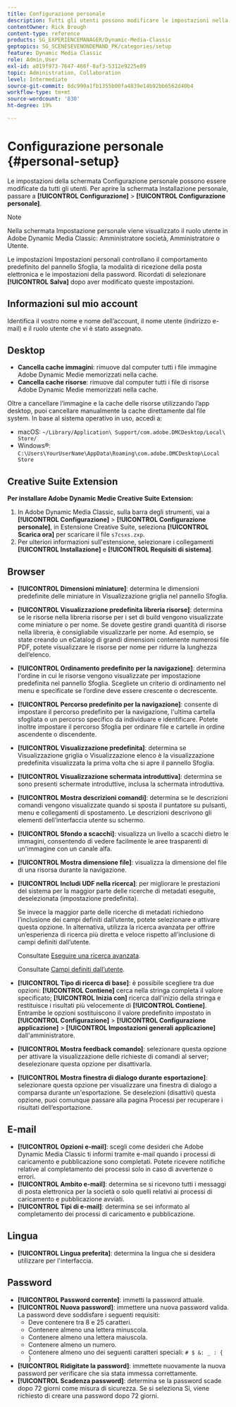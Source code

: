 ```yaml
---
title: Configurazione personale
description: Tutti gli utenti possono modificare le impostazioni nella schermata Personal Setup (Impostazione personale) di Adobe Dynamic Media Classic.
contentOwner: Rick Brough
content-type: reference
products: SG_EXPERIENCEMANAGER/Dynamic-Media-Classic
geptopics: SG_SCENESEVENONDEMAND_PK/categories/setup
feature: Dynamic Media Classic
role: Admin,User
exl-id: a019f973-7647-466f-8af3-5312e9225e89
topic: Administration, Collaboration
level: Intermediate
source-git-commit: 8dc990a1fb1355b00fa4839e14b92bb6562d40b4
workflow-type: tm+mt
source-wordcount: '830'
ht-degree: 19%

---
```


# Configurazione personale {#personal-setup}

Le impostazioni della schermata Configurazione personale possono essere modificate da tutti gli utenti. Per aprire la schermata Installazione personale, passare a **[!UICONTROL Configurazione]** > **[!UICONTROL Configurazione personale]**.

>[!NOTE]
>
>Nella schermata Impostazione personale viene visualizzato il ruolo utente in Adobe Dynamic Media Classic: Amministratore società, Amministratore o Utente.

Le impostazioni Impostazioni personali controllano il comportamento predefinito del pannello Sfoglia, la modalità di ricezione della posta elettronica e le impostazioni della password. Ricordati di selezionare **[!UICONTROL Salva]** dopo aver modificato queste impostazioni.

## Informazioni sul mio account

Identifica il vostro nome e nome dell’account, il nome utente (indirizzo e-mail) e il ruolo utente che vi è stato assegnato.

## Desktop

* **Cancella cache immagini**: rimuove dal computer tutti i file immagine Adobe Dynamic Medie memorizzati nella cache.
* **Cancella cache risorse**: rimuove dal computer tutti i file di risorse Adobe Dynamic Medie memorizzati nella cache.

Oltre a cancellare l’immagine e la cache delle risorse utilizzando l’app desktop, puoi cancellare manualmente la cache direttamente dal file system. In base al sistema operativo in uso, accedi a:

* macOS: `~/Library/Application\ Support/com.adobe.DMCDesktop/Local\ Store/`
* Windows®: `C:\Users\YourUserName\AppData\Roaming\com.adobe.DMCDesktop\Local Store`

## Creative Suite Extension

**Per installare Adobe Dynamic Medie Creative Suite Extension:**

1. In Adobe Dynamic Media Classic, sulla barra degli strumenti, vai a **[!UICONTROL Configurazione]** > **[!UICONTROL Configurazione personale]**, in Estensione Creative Suite, seleziona **[!UICONTROL Scarica ora]** per scaricare il file `s7csxs.zxp`.
1. Per ulteriori informazioni sull&#39;estensione, selezionare i collegamenti **[!UICONTROL Installazione]** e **[!UICONTROL Requisiti di sistema]**.

<!--    A readme file is included at the root of the unzipped file to provide you with additional information about the extension.

1. Depending on your installed operating system, do one of the following: -->

<!-- #### Windows

|If you are running|Do this|
|--- |--- |
|Adobe Illustrator 18 in Adobe Creative Cloud 2014|<ul><li>From the root of the unzipped folder, select CC-2014.</li><li>Depending on the bit version of Adobe Illustrator that you are using, select win32 or win64.</li><li>Select libraries > flame, and then copy `aflame.dll` to Adobe Illustrator's executable folder. For example, `C:\Program Files\Adobe\Adobe Illustrator CC 2014\Support Files\Contents\Windows`. </li></ul><br/>**Note**: This example path is for the 64-bit location; the 32-bit location may fall under Program Files (x86) instead. <br/><ul><li>Return to the same libraries folder, select flamingo, and then copy `aflamingo.dll` to the same Adobe Illustrator executable folder that you used in the previous step. </li><li>Return to the win32 or win64 folder that you selected in step 2, and then copy `AdobeS7FXGFileFormat.aip` to Adobe Illustrator's plug-ins folder. For example, `C:\Program Files\Adobe\Adobe Illustrator CC 2014\Plug-ins\Illustrator Formats`. </li></ul> <br/>**Note**: This example path is for the 64-bit location; the 32-bit location may fall under Program Files (x86) instead.|
|Adobe Illustrator 17 in Adobe Creative Cloud|<ul><li>From the root of the unzipped folder, select CC. </li><li>Depending on the bit version of Adobe Illustrator that you are using, select win32 or win64.</li><li> Copy `AdobeS7FXGFileFormat.aip` to Adobe Illustrator's plug-ins folder. For example, `C:\Program Files\Adobe\Adobe Illustrator CC (64 Bit)\Plug-ins\Illustrator Formats`.</li></ul><br/>**Note**: This example path is for the 64-bit location; the 32-bit location may fall under Program Files (x86) instead.|
|Adobe Illustrator 16 in Adobe Creative Suite 6|<ul><li>From the root of the unzipped folder, select 6.0. </li><li>Depending on the bit version of Adobe Illustrator that you are using, select win32 or win64. </li><li>Copy AdobeS7FXGFileFormat.aip to Adobe Illustrator's plug-ins folder. For example, `C:\Program Files\Adobe\Adobe Illustrator CS6 (64 Bit)\Plug-ins\Illustrator Formats`.</li></ul><br/>**Note**: This example path is for the 64-bit location; the 32-bit location may fall under Program Files (x86) instead.|

#### Mac

|If you are running|Do this|
|--- |--- |
|Adobe Illustrator 18 in Adobe Creative Cloud 2014|<ul><li>From the root of the unzipped folder, select CC-2014 > mac64.</li><li>Select libraries > flame, and then copy the `aflame.framework` folder to Adobe Illustrator package contents folder. For example, `/Applications/Adobe Illustrator CC 2014/ Illustrator.app/Contents/Frameworks/`. (To open Adobe Illustrator's package contents folder, right-select on the Adobe illustrator CC 2014 icon and select Show Package Contents from context menu).</li><li>Return to the same libraries folder, select `flamingo`, and then copy the `aflamingo.framework` folder to the same Adobe Illustrator package contents folder that you used in the previous step.</li><li>Return to the mac64 folder that you selected in step 1, and then copy the `AdobeS7FXGFileFormat.aip` folder to Adobe Illustrator's plug-in folder. For example, `/Applications/Adobe Illustrator CC 2014/Plug-ins/Illustrator Formats/`.</li></ul><br/>|
|Adobe Illustrator 17 in Adobe Creative Cloud|<ul><li>From the root of the unzipped folder, select CC > mac64</li><li>Copy the `AdobeS7FXGFileFormat.aip` folder to Adobe Illustrator's plug-in folder. For example, `/Applications/Adobe Illustrator CC/Plug-ins/Illustrator Formats/`.</li></ul><br/>|
|Adobe Illustrator 16 in Adobe Creative Suite 6|<ul><li>From the root of the unzipped folder, select 6.0 > mac64</li><li>Copy the `AdobeS7FXGFileFormat.aip` folder to Adobe Illustrator's plug-in folder. For example, `/Applications/Adobe Illustrator CS6/Plug-ins/Illustrator Formats/`.</li></ul>|

The plug-in is now available for you to use in Adobe Illustrator. -->

## Browser

* **[!UICONTROL Dimensioni miniature]**: determina le dimensioni predefinite delle miniature in Visualizzazione griglia nel pannello Sfoglia.
* **[!UICONTROL Visualizzazione predefinita libreria risorse]**: determina se le risorse nella libreria risorse per i set di build vengono visualizzate come miniature o per nome. Se dovete gestire grandi quantità di risorse nella libreria, è consigliabile visualizzarle per nome. Ad esempio, se state creando un eCatalog di grandi dimensioni contenente numerosi file PDF, potete visualizzare le risorse per nome per ridurre la lunghezza dell’elenco.
* **[!UICONTROL Ordinamento predefinito per la navigazione]**: determina l&#39;ordine in cui le risorse vengono visualizzate per impostazione predefinita nel pannello Sfoglia. Scegliete un criterio di ordinamento nel menu e specificate se l’ordine deve essere crescente o decrescente.
* **[!UICONTROL Percorso predefinito per la navigazione]**: consente di impostare il percorso predefinito per la navigazione, l&#39;ultima cartella sfogliata o un percorso specifico da individuare e identificare. Potete inoltre impostare il percorso Sfoglia per ordinare file e cartelle in ordine ascendente o discendente.
* **[!UICONTROL Visualizzazione predefinita]**: determina se Visualizzazione griglia o Visualizzazione elenco è la visualizzazione predefinita visualizzata la prima volta che si apre il pannello Sfoglia.
* **[!UICONTROL Visualizzazione schermata introduttiva]**: determina se sono presenti schermate introduttive, inclusa la schermata introduttiva.
* **[!UICONTROL Mostra descrizioni comandi]**: determina se le descrizioni comandi vengono visualizzate quando si sposta il puntatore su pulsanti, menu e collegamenti di spostamento. Le descrizioni descrivono gli elementi dell’interfaccia utente su schermo.
* **[!UICONTROL Sfondo a scacchi]**: visualizza un livello a scacchi dietro le immagini, consentendo di vedere facilmente le aree trasparenti di un&#39;immagine con un canale alfa.
* **[!UICONTROL Mostra dimensione file]**: visualizza la dimensione del file di una risorsa durante la navigazione.
* **[!UICONTROL Includi UDF nella ricerca]**: per migliorare le prestazioni del sistema per la maggior parte delle ricerche di metadati eseguite, deselezionata (impostazione predefinita).

  Se invece la maggior parte delle ricerche di metadati richiedono l’inclusione dei campi definiti dall’utente, potete selezionare e attivare questa opzione. In alternativa, utilizza la ricerca avanzata per offrire un’esperienza di ricerca più diretta e veloce rispetto all’inclusione di campi definiti dall’utente.

  Consultate [Eseguire una ricerca avanzata](searching-assets.md#conducting_an_advanced_search).

  Consultate [Campi definiti dall’utente](application-setup.md#user_defined_fields).

* **[!UICONTROL Tipo di ricerca di base]**: è possibile scegliere tra due opzioni: **[!UICONTROL Contiene]** cerca nella stringa completa il valore specificato; **[!UICONTROL Inizia con]** ricerca dall&#39;inizio della stringa e restituisce i risultati più velocemente di **[!UICONTROL Contiene]**. Entrambe le opzioni sostituiscono il valore predefinito impostato in **[!UICONTROL Configurazione]** > **[!UICONTROL Configurazione applicazione]** > **[!UICONTROL Impostazioni generali applicazione]** dall&#39;amministratore.
* **[!UICONTROL Mostra feedback comando]**: selezionare questa opzione per attivare la visualizzazione delle richieste di comandi al server; deselezionare questa opzione per disattivarla.
* **[!UICONTROL Mostra finestra di dialogo durante esportazione]**: selezionare questa opzione per visualizzare una finestra di dialogo a comparsa durante un&#39;esportazione. Se deselezioni (disattivi) questa opzione, puoi comunque passare alla pagina Processi per recuperare i risultati dell’esportazione.

## E-mail

* **[!UICONTROL Opzioni e-mail]**: scegli come desideri che Adobe Dynamic Media Classic ti informi tramite e-mail quando i processi di caricamento e pubblicazione sono completati. Potete ricevere notifiche relative al completamento dei processi solo in caso di avvertenze o errori.
* **[!UICONTROL Ambito e-mail]**: determina se si ricevono tutti i messaggi di posta elettronica per la società o solo quelli relativi ai processi di caricamento e pubblicazione avviati.
* **[!UICONTROL Tipi di e-mail]**: determina se sei informato al completamento dei processi di caricamento e pubblicazione.

## Lingua

* **[!UICONTROL Lingua preferita]**: determina la lingua che si desidera utilizzare per l&#39;interfaccia.

## Password

* **[!UICONTROL Password corrente]**: immetti la password attuale.
* **[!UICONTROL Nuova password]**: immettere una nuova password valida. La password deve soddisfare i seguenti requisiti:
   * Deve contenere tra 8 e 25 caratteri.
   * Contenere almeno una lettera minuscola.
   * Contenere almeno una lettera maiuscola.
   * Contenere almeno un numero.
   * Contenere almeno uno dei seguenti caratteri speciali: `# $ &: _ : { }`
* **[!UICONTROL Ridigitate la password]**: immettete nuovamente la nuova password per verificare che sia stata immessa correttamente.
* **[!UICONTROL Scadenza password]**: determina se la password scade dopo 72 giorni come misura di sicurezza. Se si seleziona Sì, viene richiesto di creare una password dopo 72 giorni.
